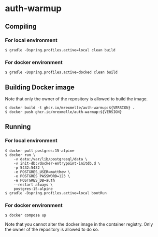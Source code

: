 # auth-warmup

## Compiling

### For local environment

```
$ gradle -Dspring.profiles.active=local clean build
```

### For docker environment

```
$ gradle -Dspring.profiles.active=docked clean build
```

## Building Docker image

Note that only the owner of the repository is allowed to build the image. 

```
$ docker build -t ghcr.io/mrexmelle/auth-warmup:${VERSION} .
$ docker push ghcr.io/mrexmelle/auth-warmup:${VERSION}
```

## Running

### For local environment

```
$ docker pull postgres:15-alpine
$ docker run \
	-v data:/var/lib/postgresql/data \
	-v init-db:/docker-entrypoint-initdb.d \
	-p 5432:5432 \
	-e POSTGRES_USER=matthew \
	-e POSTGRES_PASSWORD=123 \
	-e POSTGRES_DB=auth
	--restart always \
	postgres:15-alpine
$ gradle -Dspring.profiles.active=local bootRun
```

### For docker environment

```
$ docker compose up
```
Note that you cannot alter the docker image in the container registry. Only the owner of the repository is allowed to do so.


